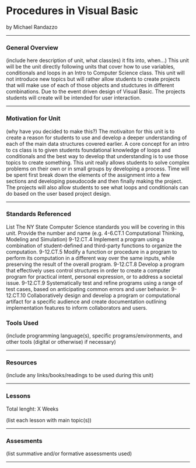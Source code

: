# Procedures in Visual Basic
by Michael Randazzo

-----

### General Overview
(include here description of unit, what class(es) it fits into, when...)
This unit will be the unit directly following units that cover how to use variables, conditionals and loops in an Intro to Computer Science class. This unit will not introduce new topics but will rather allow students to create projects that will make use of each of those objects and studctures in different combinations. Due to the event driven design of Visual Basic. The projects students will create will be intended for user interaction. 

---

### Motivation for Unit
(why have you decided to make this?)
The motivaiton for this unit is to create a reason for students to use and develop a deeper understanding of each of the main data structures covered earlier. A core concept for an intro to cs class is to given students foundational knowledge of loops and conditionals and the best way to develop that understanding is to use those topics to create something. This unit really allows students to solve complex problems on their own or in small groups by developing a process. Time will be spent first break down the elements of the assignment into a few sections and developing pseudocode and then finally making the project. The projects will also allow students to see what loops and conditionals can do based on the user based project design.  

---

### Standards Referenced
List The NY State Computer Science standards you will be covering in this unit. Provide the number and name (e.g. 4-6.CT.1 Computational Thinking, Modeling and Simulation)
9-12.CT.4 Implement a program using a combination of student-defined and third-party functions to organize the computation.
9-12.CT.5 Modify a function or procedure in a program to perform its computation in a different way over the same inputs, while preserving the result of the overall program.
9-12.CT.8 Develop a program that effectively uses control structures in order to create a computer program for practical intent, personal expression, or to address a societal issue.
9-12.CT.9 Systematically test and refine programs using a range of test cases, based on anticipating common errors and user behavior.
9-12.CT.10 Collaboratively design and develop a program or computational artifact for a specific audience and create documentation outlining implementation features to inform collaborators and users.

### Tools Used
(include programming language(s), specific programs/environments, and other tools (digital or otherwise) if necessary)

---

### Resources
(include any links/books/readings to be used during this unit)

---

### Lessons
Total lenght: X Weeks

(list each lesson with main topic(s))

---

### Assesments
(list summative and/or formative assessments used)

---
